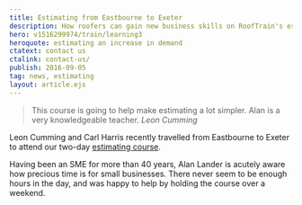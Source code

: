 ```yaml
---
title: Estimating from Eastbourne to Exeter
description: How roofers can gain new business skills on RoofTrain's estimating course
hero: v1516299974/train/learning3
heroquote: estimating an increase in demand
ctatext: contact us
ctalink: contact-us/
publish: 2016-09-05
tag: news, estimating
layout: article.ejs
---
```


> This course is going to help make estimating a lot simpler. Alan is a very knowledgeable teacher.
<cite>Leon Cumming</cite>

Leon Cumming and Carl Harris recently travelled from Eastbourne to Exeter to attend our two-day [estimating course]([root]roof-training-courses/roof-estimating/).

Having been an SME for more than 40 years, Alan Lander is acutely aware how precious time is for small businesses. There never seem to be enough hours in the day, and was happy to help by holding the course over a weekend.
